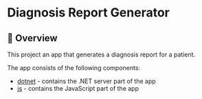 # Diagnosis Report Generator

## 👀 Overview

This project an app that generates a diagnosis report for a patient.

The app consists of the following components:
* [dotnet](dotnet) - contains the .NET server part of the app
* [js](js) - contains the JavaScript part of the app